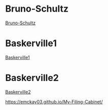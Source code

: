 
# Bruno-Schultz

[Bruno-Schultz](https://emckay03.github.io/My-Filing-Cabinet/gh-pages/schultz/bruno-schultz.html) 

# Baskerville1

[Baskerville1](https://emckay03.github.io/My-Filing-Cabinet/gh-pages/Baskerville1/baskerville1.html)

# Baskerville2

[Baskerville2](https://emckay03.github.io/My-Filing-Cabinet/gh-pages/Baskerville1/baskerville2.html)


https://emckay03.github.io/My-Filing-Cabinet/